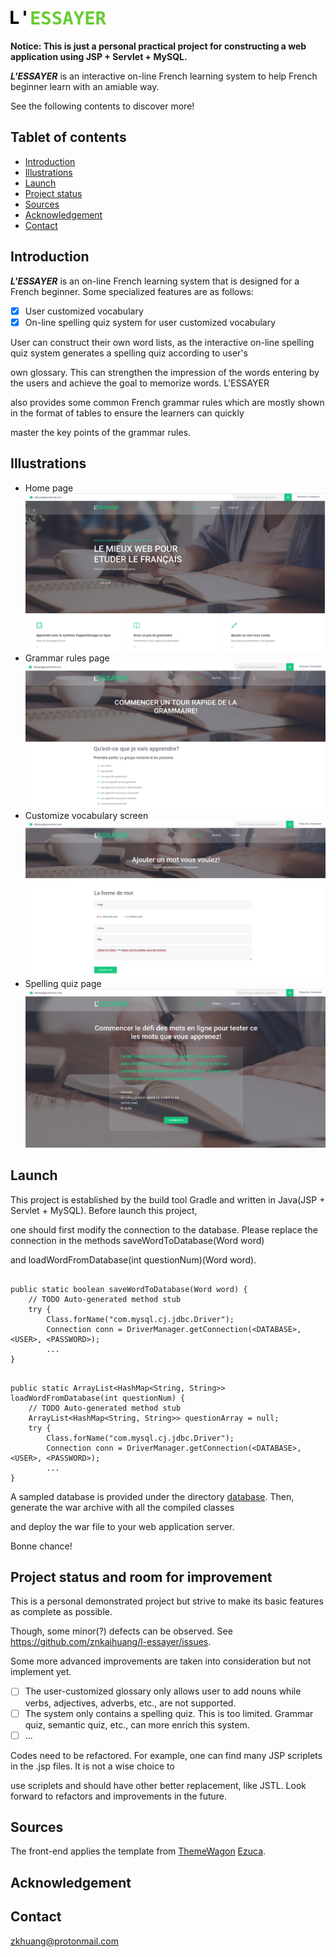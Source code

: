 # ![L'ESSAYER](Lessayer/lib/src/resources/images/logo.png)

**Notice: This is just a personal practical project for constructing a web application using JSP + Servlet + MySQL.**

***L'ESSAYER*** is an interactive on-line French learning system to help French beginner learn with an amiable way.

See the following contents to discover more!

## Tablet of contents
* [Introduction](#introduction)
* [Illustrations](#illustrations)
* [Launch](#launch)
* [Project status](#project-status-and-room-for-improvement)
* [Sources](#sources)
* [Acknowledgement](#acknowledgement)
* [Contact](#contact)

## Introduction

***L'ESSAYER*** is an on-line French learning system that is designed for a French beginner. Some specialized features are as follows:

- [x] User customized vocabulary
- [x] On-line spelling quiz system for user customized vocabulary

User can construct their own word lists, as the interactive on-line spelling quiz system generates a spelling quiz according to user's 

own glossary. This can strengthen the impression of the words entering by the users and achieve the goal to memorize words. L'ESSAYER 

also provides some common French grammar rules which are mostly shown in the format of tables to ensure the learners can quickly 

master the key points of the grammar rules. 

## Illustrations
- Home page
![homepage.png](illustrations/homepage.png)
- Grammar rules page
![grammar_rules.png](illustrations/grammar_rules.png)
- Customize vocabulary screen
![add_new_word.png](illustrations/add_new_word.png)
- Spelling quiz page
![spelling_quiz.png](illustrations/spelling_quiz.png)

## Launch

This project is established by the build tool Gradle and written in Java(JSP + Servlet + MySQL). Before launch this project, 

one should first modify the connection to the database. Please replace the connection in the methods saveWordToDatabase(Word word) 

and loadWordFromDatabase(int questionNum)(Word word).

```

public static boolean saveWordToDatabase(Word word) {
	// TODO Auto-generated method stub
	try {
		Class.forName("com.mysql.cj.jdbc.Driver");
		Connection conn = DriverManager.getConnection(<DATABASE>, <USER>, <PASSWORD>);
		...
}
```
```

public static ArrayList<HashMap<String, String>> loadWordFromDatabase(int questionNum) {
	// TODO Auto-generated method stub
	ArrayList<HashMap<String, String>> questionArray = null;
	try {
		Class.forName("com.mysql.cj.jdbc.Driver");
		Connection conn = DriverManager.getConnection(<DATABASE>, <USER>, <PASSWORD>);
		...
}
```

A sampled database is provided under the directory [database](database). Then, generate the war archive with all the compiled classes

 and deploy the war file to your web application server.

Bonne chance!

## Project status and room for improvement

This is a personal demonstrated project but strive to  make its basic features as complete as possible.

Though, some minor(?) defects can be observed. See https://github.com/znkaihuang/l-essayer/issues.

Some more advanced improvements are taken into consideration but not implement yet.

- [ ] The user-customized glossary only allows user to add nouns while verbs, adjectives, adverbs, etc., are not supported.
- [ ] The system only contains a spelling quiz. This is too limited. Grammar quiz, semantic quiz, etc., can more enrich this system.
- [ ] ...

Codes need to be refactored. For example, one can find many JSP scriplets in the .jsp files. It is not a wise choice to 

use scriplets and should have other better replacement, like JSTL. Look forward to refactors and improvements in the future.

## Sources

The front-end applies the template from [ThemeWagon](https://themewagon.com/) [Ezuca](https://themewagon.com/themes/free-html5-education-template-ezuca/).

## Acknowledgement

## Contact

zkhuang@protonmail.com
